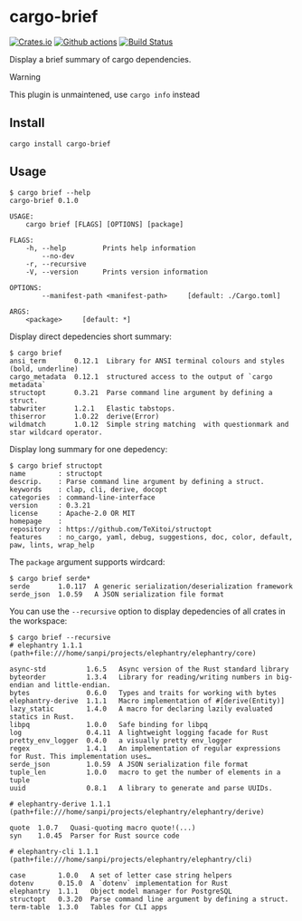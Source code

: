 # cargo-brief

[![Crates.io](https://img.shields.io/crates/v/cargo-brief)](https://crates.io/crates/cargo-brief)
[![Github actions](https://github.com/sanpii/cargo-brief/workflows/.github/workflows/ci.yml/badge.svg)](https://github.com/sanpii/cargo-brief/actions?query=workflow%3A.github%2Fworkflows%2Fci.yml)
[![Build Status](https://gitlab.com/sanpi/cargo-brief/badges/main/pipeline.svg)](https://gitlab.com/sanpi/cargo-brief/commits/main)

Display a brief summary of cargo dependencies.

> [!WARNING]
> This plugin is unmaintened, use `cargo info` instead

## Install

```
cargo install cargo-brief
```

## Usage

```
$ cargo brief --help
cargo-brief 0.1.0

USAGE:
    cargo brief [FLAGS] [OPTIONS] [package]

FLAGS:
    -h, --help         Prints help information
        --no-dev
    -r, --recursive
    -V, --version      Prints version information

OPTIONS:
        --manifest-path <manifest-path>     [default: ./Cargo.toml]

ARGS:
    <package>     [default: *]
```

Display direct depedencies short summary:

```
$ cargo brief
ansi_term       0.12.1  Library for ANSI terminal colours and styles (bold, underline)
cargo_metadata  0.12.1  structured access to the output of `cargo metadata`
structopt       0.3.21  Parse command line argument by defining a struct.
tabwriter       1.2.1   Elastic tabstops.
thiserror       1.0.22  derive(Error)
wildmatch       1.0.12  Simple string matching  with questionmark and star wildcard operator.
```

Display long summary for one depedency:

```
$ cargo brief structopt
name        : structopt
descrip.    : Parse command line argument by defining a struct.
keywords    : clap, cli, derive, docopt
categories  : command-line-interface
version     : 0.3.21
license     : Apache-2.0 OR MIT
homepage    :
repository  : https://github.com/TeXitoi/structopt
features    : no_cargo, yaml, debug, suggestions, doc, color, default, paw, lints, wrap_help
```

The `package` argument supports wirdcard:

```
$ cargo brief serde*
serde       1.0.117  A generic serialization/deserialization framework
serde_json  1.0.59   A JSON serialization file format
```

You can use the `--recursive` option to display depedencies of all crates in the
workspace:

```
$ cargo brief --recursive
# elephantry 1.1.1 (path+file:///home/sanpi/projects/elephantry/elephantry/core)

async-std          1.6.5   Async version of the Rust standard library
byteorder          1.3.4   Library for reading/writing numbers in big-endian and little-endian.
bytes              0.6.0   Types and traits for working with bytes
elephantry-derive  1.1.1   Macro implementation of #[derive(Entity)]
lazy_static        1.4.0   A macro for declaring lazily evaluated statics in Rust.
libpq              1.0.0   Safe binding for libpq
log                0.4.11  A lightweight logging facade for Rust
pretty_env_logger  0.4.0   a visually pretty env_logger
regex              1.4.1   An implementation of regular expressions for Rust. This implementation uses…
serde_json         1.0.59  A JSON serialization file format
tuple_len          1.0.0   macro to get the number of elements in a tuple
uuid               0.8.1   A library to generate and parse UUIDs.

# elephantry-derive 1.1.1 (path+file:///home/sanpi/projects/elephantry/elephantry/derive)

quote  1.0.7   Quasi-quoting macro quote!(...)
syn    1.0.45  Parser for Rust source code

# elephantry-cli 1.1.1 (path+file:///home/sanpi/projects/elephantry/elephantry/cli)

case        1.0.0   A set of letter case string helpers
dotenv      0.15.0  A `dotenv` implementation for Rust
elephantry  1.1.1   Object model manager for PostgreSQL
structopt   0.3.20  Parse command line argument by defining a struct.
term-table  1.3.0   Tables for CLI apps
```
